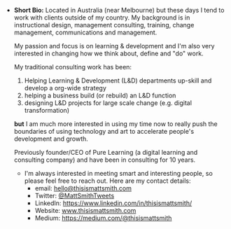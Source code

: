 - **Short Bio:** Located in Australia (near Melbourne) but these days I tend to work with clients outside of my country. My background is in instructional design, management consulting, training, change management, communications and management. 
  
  My passion and focus is on learning & development and I'm also very interested in changing how we think about, define and "do" work.
  
  My traditional consulting work has been:
  
  1. Helping Learning & Development (L&D) departments up-skill and develop a org-wide strategy 
  2. helping a business build (or rebuild) an L&D function 
  3. designing L&D projects for large scale change (e.g. digital transformation)
  
  __but__ I am much more interested in using my time now to really push the boundaries of using technology and art to accelerate people's development and growth.
  
  Previously founder/CEO of Pure Learning (a digital learning and consulting company) and have been in consulting for 10 years. 
    - I'm always interested in meeting smart and interesting people, so please feel free to reach out. Here are my contact details:
        - email: hello@thisismattsmith.com
        - Twitter: [@MattSmithTweets](https://twitter.com/MattSmithTweets)
        - LinkedIn: https://www.linkedin.com/in/thisismattsmith/
        - Website: www.thisismattsmith.com
        - Medium: https://medium.com/@thisismattsmith
